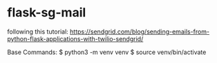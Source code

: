 # flask-sg-mail

following this tutorial:
https://sendgrid.com/blog/sending-emails-from-python-flask-applications-with-twilio-sendgrid/

Base Commands: 
$ python3 -m venv venv
$ source venv/bin/activate

